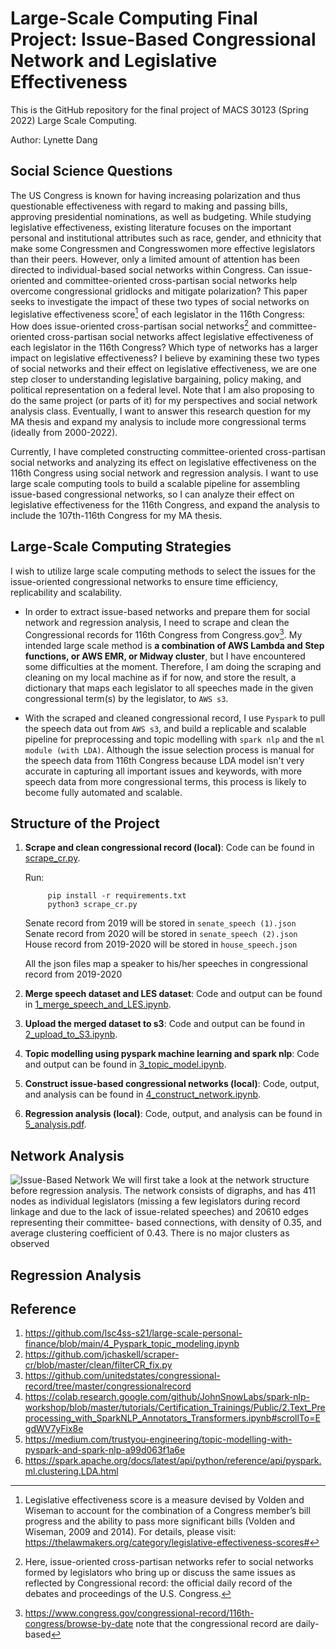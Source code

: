 # Large-Scale Computing Final Project: Issue-Based Congressional Network and Legislative Effectiveness
This is the GitHub repository for the final project of MACS 30123 (Spring 2022) Large Scale Computing. 


Author: Lynette Dang

## Social Science Questions
The US Congress is known for having increasing polarization and thus questionable effectiveness with regard to making and passing bills, approving presidential nominations, as well as budgeting. While studying legislative effectiveness, existing literature focuses on the important personal and institutional attributes such as race, gender, and ethnicity that make some Congressmen and Congresswomen more effective legislators than their peers. However, only a limited amount of attention has been directed to individual-based social networks within Congress. Can issue-oriented and committee-oriented cross-partisan social networks help overcome congressional gridlocks and mitigate polarization? This paper seeks to investigate the impact of these two types of social networks on legislative effectiveness score[^1] of each legislator in the 116th Congress: How does issue-oriented cross-partisan social networks[^2] and committee-oriented cross-partisan social networks affect legislative effectiveness of each legislator in the 116th Congress? Which type of networks has a larger impact on legislative effectiveness? I believe by examining these two types of social networks and their effect on legislative effectiveness, we are one step closer to understanding legislative bargaining, policy making, and political representation on a federal level. Note that I am also proposing to do the same project (or parts of it) for my perspectives and social network analysis class. Eventually, I want to answer this research question for my MA thesis and expand my analysis to include more congressional terms (ideally from 2000-2022).

Currently, I have completed constructing committee-oriented cross-partisan social networks and analyzing its effect on legislative effectiveness on the 116th Congress using social network and regression analysis. I want to use large scale computing tools to build a scalable pipeline for assembling issue-based congressional networks, so I can analyze their effect on legislative effectiveness for the 116th Congress, and expand the analysis to include the 107th-116th Congress for my MA thesis. 

## Large-Scale Computing Strategies

I wish to utilize large scale computing methods to select the issues for the issue-oriented congressional networks to ensure time efficiency, replicability and scalability. 

* In order to extract issue-based networks and prepare them for social network and regression analysis, I need to scrape and clean the Congressional records for 116th Congress from Congress.gov[^3]. My intended large scale method is **a combination of AWS Lambda and Step functions, or AWS EMR, or Midway cluster**, but I have encountered some difficulties at the moment. Therefore, I am doing the scraping and cleaning on my local machine as if for now, and store the result, a dictionary that maps each legislator to all speeches made in the given congressional term(s) by the legislator, to ```AWS s3```. 

* With the scraped and cleaned congressional record, I use ```Pyspark``` to pull the speech data out from ```AWS s3```, and build a replicable and scalable pipeline for preprocessing and topic modelling with ```spark nlp``` and the ```ml module (with LDA)```. Although the issue selection process is manual for the speech data from 116th Congress because LDA model isn't very accurate in capturing all important issues and keywords, with more speech data from more congressional terms, this process is likely to become fully automated and scalable. 

[^1]: Legislative effectiveness score is a measure devised by Volden and Wiseman to account for the combination of a Congress member’s bill progress and the ability to pass more significant bills (Volden and Wiseman, 2009 and 2014). For details, please visit: https://thelawmakers.org/category/legislative-effectiveness-scores# 

[^2]: Here, issue-oriented cross-partisan networks refer to social networks formed by legislators who bring up or discuss the same issues as reflected by Congressional record: the official daily record of the debates and proceedings of the U.S. Congress.

[^3]: https://www.congress.gov/congressional-record/116th-congress/browse-by-date  note that the congressional record are daily-based

## Structure of the Project
1. **Scrape and clean congressional record (local)**: Code can be found in [scrape_cr.py](https://github.com/lsc4ss-s22/final-project-congress/blob/master/scrape_cr.py).

      Run: 
            
            pip install -r requirements.txt
            python3 scrape_cr.py

      Senate record from 2019 will be stored in ```senate_speech (1).json```  <br />
      Senate record from 2020 will be stored in ```senate_speech (2).json```  <br />
      House record from 2019-2020 will be stored in ```house_speech.json``` 

      All the json files map a speaker to his/her speeches in congressional record from 2019-2020 <br />

2. **Merge speech dataset and LES dataset**: Code and output can be found in [1_merge_speech_and_LES.ipynb](https://github.com/lsc4ss-s22/final-project-congress/blob/master/1_merge_speech_and_LES.ipynb).

3. **Upload the merged dataset to s3**: Code and output can be found in [2_upload_to_S3.ipynb](https://github.com/lsc4ss-s22/final-project-congress/blob/master/2_upload_to_S3.ipynb).

4. **Topic modelling using pyspark machine learning and spark nlp**: Code and output can be found in [3_topic_model.ipynb](https://github.com/lsc4ss-s22/final-project-congress/blob/master/3_topic_model.ipynb).

5. **Construct issue-based congressional networks (local)**: Code, output, and analysis can be found in [4_construct_network.ipynb](https://github.com/lsc4ss-s22/final-project-congress/blob/master/4_construct_network.ipynb).

6. **Regression analysis (local)**: Code, output, and analysis can be found in [5_analysis.pdf](https://github.com/lsc4ss-s22/final-project-congress/blob/master/5_analysis.pdf).


## Network Analysis
![Issue-Based Network](https://user-images.githubusercontent.com/91070896/171289064-7bef7d4c-5e3d-410a-a7c8-ac59732f030e.png)
We will first take a look at the network structure before regression analysis. The network consists of digraphs, and has 411 nodes as individual legislators (missing a few legislators during record linkage and due to the lack of issue-related speeches) and 20610 edges representing their committee- based connections, with density of 0.35, and average clustering coefficient of 0.43. There is no major clusters as observed 



## Regression Analysis

## Reference
1. https://github.com/lsc4ss-s21/large-scale-personal-finance/blob/main/4_Pyspark_topic_modeling.ipynb
2. https://github.com/jchaskell/scraper-cr/blob/master/clean/filterCR_fix.py
3. https://github.com/unitedstates/congressional-record/tree/master/congressionalrecord
4. https://colab.research.google.com/github/JohnSnowLabs/spark-nlp-workshop/blob/master/tutorials/Certification_Trainings/Public/2.Text_Preprocessing_with_SparkNLP_Annotators_Transformers.ipynb#scrollTo=EgdWV7yFix8e
5. https://medium.com/trustyou-engineering/topic-modelling-with-pyspark-and-spark-nlp-a99d063f1a6e
6. https://spark.apache.org/docs/latest/api/python/reference/api/pyspark.ml.clustering.LDA.html
